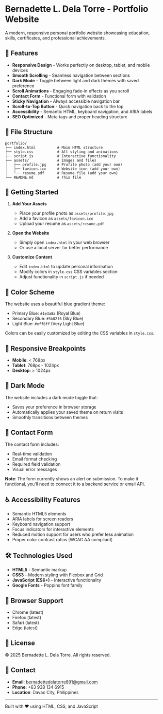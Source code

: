 # Bernadette L. Dela Torre - Portfolio Website

A modern, responsive personal portfolio website showcasing education, skills, certificates, and professional achievements.

## 🌟 Features

- **Responsive Design** - Works perfectly on desktop, tablet, and mobile devices
- **Smooth Scrolling** - Seamless navigation between sections
- **Dark Mode** - Toggle between light and dark themes with saved preference
- **Scroll Animations** - Engaging fade-in effects as you scroll
- **Contact Form** - Functional form with validation
- **Sticky Navigation** - Always accessible navigation bar
- **Scroll-to-Top Button** - Quick navigation back to the top
- **Accessibility** - Semantic HTML, keyboard navigation, and ARIA labels
- **SEO Optimized** - Meta tags and proper heading structure

## 📁 File Structure

```
portfolio/
├── index.html          # Main HTML structure
├── style.css           # All styling and animations
├── script.js           # Interactive functionality
├── assets/             # Images and files
│   ├── profile.jpg     # Profile photo (add your own)
│   ├── favicon.ico     # Website icon (add your own)
│   └── resume.pdf      # Resume file (add your own)
└── README.md           # This file
```

## 🚀 Getting Started

1. **Add Your Assets**
   - Place your profile photo as `assets/profile.jpg`
   - Add a favicon as `assets/favicon.ico`
   - Upload your resume as `assets/resume.pdf`

2. **Open the Website**
   - Simply open `index.html` in your web browser
   - Or use a local server for better performance

3. **Customize Content**
   - Edit `index.html` to update personal information
   - Modify colors in `style.css` CSS variables section
   - Adjust functionality in `script.js` if needed

## 🎨 Color Scheme

The website uses a beautiful blue gradient theme:
- Primary Blue: `#1e3a8a` (Royal Blue)
- Secondary Blue: `#3b82f6` (Sky Blue)
- Light Blue: `#eff6ff` (Very Light Blue)

Colors can be easily customized by editing the CSS variables in `style.css`.

## 📱 Responsive Breakpoints

- **Mobile**: < 768px
- **Tablet**: 768px - 1024px
- **Desktop**: > 1024px

## 🌙 Dark Mode

The website includes a dark mode toggle that:
- Saves your preference in browser storage
- Automatically applies your saved theme on return visits
- Smoothly transitions between themes

## 📧 Contact Form

The contact form includes:
- Real-time validation
- Email format checking
- Required field validation
- Visual error messages

**Note**: The form currently shows an alert on submission. To make it functional, you'll need to connect it to a backend service or email API.

## ♿ Accessibility Features

- Semantic HTML5 elements
- ARIA labels for screen readers
- Keyboard navigation support
- Focus indicators for interactive elements
- Reduced motion support for users who prefer less animation
- Proper color contrast ratios (WCAG AA compliant)

## 🛠️ Technologies Used

- **HTML5** - Semantic markup
- **CSS3** - Modern styling with Flexbox and Grid
- **JavaScript (ES6+)** - Interactive functionality
- **Google Fonts** - Poppins font family

## 📝 Browser Support

- Chrome (latest)
- Firefox (latest)
- Safari (latest)
- Edge (latest)

## 📄 License

© 2025 Bernadette L. Dela Torre. All rights reserved.

## 🤝 Contact

- **Email**: bernadettedelatorre891@gmail.com
- **Phone**: +63 938 134 6915
- **Location**: Davao City, Philippines

---

Built with ❤️ using HTML, CSS, and JavaScript
